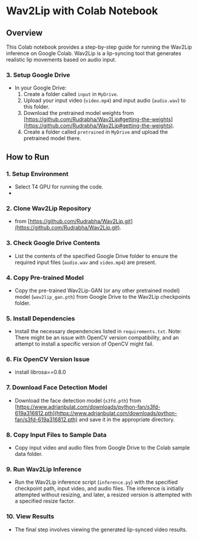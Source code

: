 # Wav2Lip with Colab Notebook

## Overview
This Colab notebook provides a step-by-step guide for running the Wav2Lip inference on Google Colab. Wav2Lip is a lip-syncing tool that generates realistic lip movements based on audio input.

### 3. Setup Google Drive
- In your Google Drive:
  1. Create a folder called `input` in `MyDrive`.
  2. Upload your input video (`video.mp4`) and input audio (`audio.wav`) to this folder.
  3. Download the pretrained model weights from [https://github.com/Rudrabha/Wav2Lip#getting-the-weights](https://github.com/Rudrabha/Wav2Lip#getting-the-weights).
  4. Create a folder called `pretrained` in `MyDrive` and upload the pretrained model there.


## How to Run

### 1. Setup Environment
- Select T4 GPU for running the code.
- 
### 2. Clone Wav2Lip Repository
- from [https://github.com/Rudrabha/Wav2Lip.git](https://github.com/Rudrabha/Wav2Lip.git).

### 3. Check Google Drive Contents
- List the contents of the specified Google Drive folder to ensure the required input files (`audio.wav` and `video.mp4`) are present.

### 4. Copy Pre-trained Model
- Copy the pre-trained Wav2Lip-GAN (or any other pretrained model) model (`wav2lip_gan.pth`) from Google Drive to the Wav2Lip checkpoints folder.

### 5. Install Dependencies
- Install the necessary dependencies listed in `requirements.txt`. Note: There might be an issue with OpenCV version compatibility, and an attempt to install a specific version of OpenCV might fail.

### 6. Fix OpenCV Version Issue
- install librosa==0.8.0
  
### 7. Download Face Detection Model
- Download the face detection model (`s3fd.pth`) from [https://www.adrianbulat.com/downloads/python-fan/s3fd-619a316812.pth](https://www.adrianbulat.com/downloads/python-fan/s3fd-619a316812.pth) and save it in the appropriate directory.

### 8. Copy Input Files to Sample Data
- Copy input video and audio files from Google Drive to the Colab sample data folder.

### 9. Run Wav2Lip Inference
- Run the Wav2Lip inference script (`inference.py`) with the specified checkpoint path, input video, and audio files. The inference is initially attempted without resizing, and later, a resized version is attempted with a specified resize factor.

### 10. View Results
- The final step involves viewing the generated lip-synced video results.

